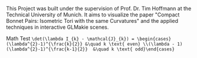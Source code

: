 This Project was built under the supervision of Prof. Dr. Tim Hoffmann at the Technical University of Munich. It aims to visualize the paper "Compact Bonnet Pairs: Isometric Tori with the same Curvatures" and the applied techniques in interactive GLMakie scenes.

Math Test
``\det(\lambda I_{k} - \mathcal{J}_{k}) = \begin{cases}(\lambda^{2}-1)^{\frac{k}{2}} &\quad k \text{ even} \\(\lambda - 1)(\lambda^{2}-1)^{\frac{k-1}{2}}  &\quad k \text{ odd}\end{cases}``